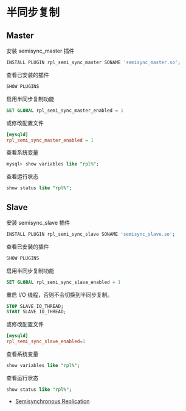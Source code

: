 # 半同步复制

## Master

安装 semisync_master 插件

```sql
INSTALL PLUGIN rpl_semi_sync_master SONAME 'semisync_master.so';
```

查看已安装的插件

```sql
SHOW PLUGINS
```

启用半同步复制功能

```sql
SET GLOBAL rpl_semi_sync_master_enabled = 1
```

或修改配置文件

```cnf
[mysqld]
rpl_semi_sync_master_enabled = 1
```

查看系统变量

```sql
mysql> show variables like "rpl%";
```

查看运行状态

```sql
show status like "rpl%";
```

## Slave

安装 semisync_slave 插件

```sql
INSTALL PLUGIN rpl_semi_sync_slave SONAME 'semisync_slave.so';
```

查看已安装的插件

```sql
SHOW PLUGINS
```

启用半同步复制功能

```sql
SET GLOBAL rpl_semi_sync_slave_enabled = 1
```

重启 I/O 线程，否则不会切换到半同步复制。

```sql
STOP SLAVE IO_THREAD;
START SLAVE IO_THREAD;
```

或修改配置文件

```cnf
[mysqld]
rpl_semi_sync_slave_enabled=1
```

查看系统变量

```sql
show variables like "rpl%";
```

查看运行状态

```sql
show status like "rpl%";
```

- [Semisynchronous Replication](https://dev.mysql.com/doc/refman/5.7/en/replication-semisync.html)
